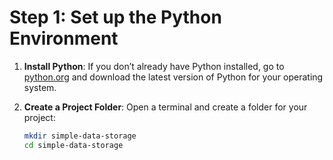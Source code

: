 # Step 1: Set up the Python Environment

1. **Install Python**:
   If you don’t already have Python installed, go to [python.org](https://www.python.org/downloads/) and download the latest version of Python for your operating system.

2. **Create a Project Folder**:
   Open a terminal and create a folder for your project:
   ```bash
   mkdir simple-data-storage
   cd simple-data-storage

   
   
